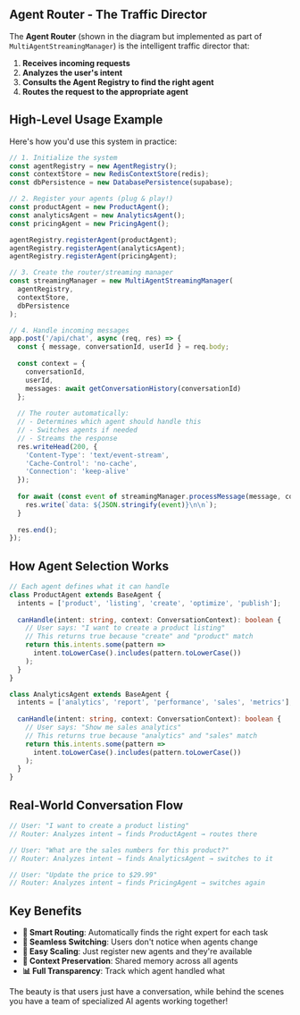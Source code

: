 ## Agent Router - The Traffic Director

The **Agent Router** (shown in the diagram but implemented as part of `MultiAgentStreamingManager`) is the intelligent traffic director that:

1. **Receives incoming requests**
2. **Analyzes the user's intent**
3. **Consults the Agent Registry to find the right agent**
4. **Routes the request to the appropriate agent**

## High-Level Usage Example

Here's how you'd use this system in practice:

```typescript
// 1. Initialize the system
const agentRegistry = new AgentRegistry();
const contextStore = new RedisContextStore(redis);
const dbPersistence = new DatabasePersistence(supabase);

// 2. Register your agents (plug & play!)
const productAgent = new ProductAgent();
const analyticsAgent = new AnalyticsAgent();
const pricingAgent = new PricingAgent();

agentRegistry.registerAgent(productAgent);
agentRegistry.registerAgent(analyticsAgent);
agentRegistry.registerAgent(pricingAgent);

// 3. Create the router/streaming manager
const streamingManager = new MultiAgentStreamingManager(
  agentRegistry,
  contextStore,
  dbPersistence
);

// 4. Handle incoming messages
app.post('/api/chat', async (req, res) => {
  const { message, conversationId, userId } = req.body;
  
  const context = {
    conversationId,
    userId,
    messages: await getConversationHistory(conversationId)
  };
  
  // The router automatically:
  // - Determines which agent should handle this
  // - Switches agents if needed
  // - Streams the response
  res.writeHead(200, {
    'Content-Type': 'text/event-stream',
    'Cache-Control': 'no-cache',
    'Connection': 'keep-alive'
  });
  
  for await (const event of streamingManager.processMessage(message, context)) {
    res.write(`data: ${JSON.stringify(event)}\n\n`);
  }
  
  res.end();
});
```

## How Agent Selection Works

```typescript
// Each agent defines what it can handle
class ProductAgent extends BaseAgent {
  intents = ['product', 'listing', 'create', 'optimize', 'publish'];
  
  canHandle(intent: string, context: ConversationContext): boolean {
    // User says: "I want to create a product listing"
    // This returns true because "create" and "product" match
    return this.intents.some(pattern => 
      intent.toLowerCase().includes(pattern.toLowerCase())
    );
  }
}

class AnalyticsAgent extends BaseAgent {
  intents = ['analytics', 'report', 'performance', 'sales', 'metrics'];
  
  canHandle(intent: string, context: ConversationContext): boolean {
    // User says: "Show me sales analytics"
    // This returns true because "analytics" and "sales" match
    return this.intents.some(pattern => 
      intent.toLowerCase().includes(pattern.toLowerCase())
    );
  }
}
```

## Real-World Conversation Flow

```typescript
// User: "I want to create a product listing"
// Router: Analyzes intent → finds ProductAgent → routes there

// User: "What are the sales numbers for this product?"
// Router: Analyzes intent → finds AnalyticsAgent → switches to it

// User: "Update the price to $29.99"
// Router: Analyzes intent → finds PricingAgent → switches again
```

## Key Benefits

- **🎯 Smart Routing**: Automatically finds the right expert for each task
- **🔄 Seamless Switching**: Users don't notice when agents change
- **🔌 Easy Scaling**: Just register new agents and they're available
- **🧠 Context Preservation**: Shared memory across all agents
- **📊 Full Transparency**: Track which agent handled what

The beauty is that users just have a conversation, while behind the scenes you have a team of specialized AI agents working together! 
